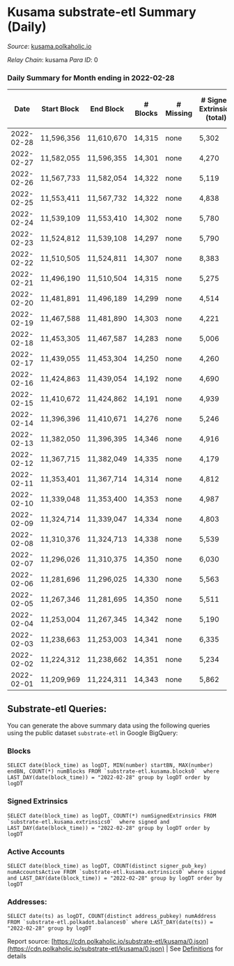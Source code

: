 # Kusama substrate-etl Summary (Daily)

_Source_: [kusama.polkaholic.io](https://kusama.polkaholic.io)

*Relay Chain*: kusama
*Para ID*: 0



### Daily Summary for Month ending in 2022-02-28


| Date | Start Block | End Block | # Blocks | # Missing | # Signed Extrinsics (total) | # Active Accounts | # Addresses with Balances | # Events | # Transfers | # XCM Transfers In | # XCM Transfers Out |
| ---- | ----------- | --------- | -------- | --------- | --------------------------- | ----------------- | ------------------------- | -------- | ----------- | ------------------ | ------------------- |
| 2022-02-28 | 11,596,356 | 11,610,670 | 14,315 | none  | 5,302 | 1,748 | 241,041 | 378,497 | 2,071 ($11,765,753.34) | 47 ($89,372.45) | 71 ($643,461.54) |
| 2022-02-27 | 11,582,055 | 11,596,355 | 14,301 | none  | 4,270 | 1,186 |  | 364,705 | 1,484 ($2,379,293.79) | 75 ($211,449.19) | 89 ($939,701.92) |
| 2022-02-26 | 11,567,733 | 11,582,054 | 14,322 | none  | 5,119 | 1,176 |  | 417,837 | 1,714 ($5,679,166.47) | 56 ($194,895.88) | 76 ($265,755.11) |
| 2022-02-25 | 11,553,411 | 11,567,732 | 14,322 | none  | 4,838 | 1,157 |  | 380,032 | 1,474 ($4,099,484.66) | 65 ($311,672.31) | 86 ($646,440.02) |
| 2022-02-24 | 11,539,109 | 11,553,410 | 14,302 | none  | 5,780 | 1,648 |  | 373,602 | 2,028 ($9,822,063.99) | 103 ($455,132.80) | 182 ($467,262.66) |
| 2022-02-23 | 11,524,812 | 11,539,108 | 14,297 | none  | 5,790 | 1,380 |  | 365,316 | 2,115 ($9,126,852.94) | 77 ($316,387.01) | 201 ($569,745.99) |
| 2022-02-22 | 11,510,505 | 11,524,811 | 14,307 | none  | 8,383 | 2,461 |  | 392,078 | 4,574 ($11,053,041.17) | 151 ($398,404.28) | 78 ($216,143.25) |
| 2022-02-21 | 11,496,190 | 11,510,504 | 14,315 | none  | 5,275 | 1,476 |  | 364,175 | 1,731 ($4,505,305.50) | 79 ($221,812.13) | 103 ($354,196.55) |
| 2022-02-20 | 11,481,891 | 11,496,189 | 14,299 | none  | 4,514 | 1,362 |  | 330,354 | 1,460 ($7,934,765.19) | 134 ($387,084.88) | 138 ($242,135.70) |
| 2022-02-19 | 11,467,588 | 11,481,890 | 14,303 | none  | 4,221 | 1,084 |  | 327,551 | 1,226 ($2,179,640.16) | 52 ($186,887.83) | 64 ($144,391.39) |
| 2022-02-18 | 11,453,305 | 11,467,587 | 14,283 | none  | 5,006 | 1,213 |  | 354,789 | 1,356 ($6,127,577.59) | 55 ($767,348.10) | 116 ($267,484.35) |
| 2022-02-17 | 11,439,055 | 11,453,304 | 14,250 | none  | 4,260 | 1,272 |  | 329,021 | 1,146 ($4,322,269.93) | 54 ($100,826.14) | 64 ($124,715.17) |
| 2022-02-16 | 11,424,863 | 11,439,054 | 14,192 | none  | 4,690 | 1,201 |  | 338,110 | 1,724 ($10,438,864.58) | 44 ($394,085.99) | 88 ($118,515.05) |
| 2022-02-15 | 11,410,672 | 11,424,862 | 14,191 | none  | 4,939 | 1,161 |  | 331,219 | 1,081 ($2,198,516.95) | 63 ($192,284.77) | 65 ($125,416.78) |
| 2022-02-14 | 11,396,396 | 11,410,671 | 14,276 | none  | 5,246 | 1,229 |  | 365,302 | 1,208 ($8,644,768.08) | 38 ($80,160.21) | 43 ($76,565.52) |
| 2022-02-13 | 11,382,050 | 11,396,395 | 14,346 | none  | 4,916 | 1,042 |  | 348,440 | 1,136 ($2,667,439.48) | 57 ($132,737.80) | 64 ($763,151.10) |
| 2022-02-12 | 11,367,715 | 11,382,049 | 14,335 | none  | 4,179 | 1,122 |  | 332,014 | 1,235 ($2,718,178.60) | 89 ($324,257.66) | 82 ($74,231.39) |
| 2022-02-11 | 11,353,401 | 11,367,714 | 14,314 | none  | 4,812 | 1,316 |  | 345,503 | 1,314 ($3,684,630.89) | 55 ($111,339.32) | 84 ($167,768.57) |
| 2022-02-10 | 11,339,048 | 11,353,400 | 14,353 | none  | 4,987 | 1,282 |  | 356,365 | 1,192 ($3,252,010.44) | 50 ($121,423.69) | 93 ($2,045,452.80) |
| 2022-02-09 | 11,324,714 | 11,339,047 | 14,334 | none  | 4,803 | 1,264 |  | 354,081 | 1,292 ($7,692,247.55) | 66 ($173,511.86) | 102 ($217,611.17) |
| 2022-02-08 | 11,310,376 | 11,324,713 | 14,338 | none  | 5,539 | 1,737 |  | 368,456 | 1,783 ($17,111,137.77) | 60 ($296,035.20) | 97 ($167,523.36) |
| 2022-02-07 | 11,296,026 | 11,310,375 | 14,350 | none  | 6,030 | 1,736 |  | 416,937 | 1,960 ($13,381,371.66) | 55 ($393,365.49) | 98 ($373,357.50) |
| 2022-02-06 | 11,281,696 | 11,296,025 | 14,330 | none  | 5,563 | 1,340 |  | 400,202 | 1,638 ($6,151,516.77) | 68 ($272,425.86) | 65 ($152,260.43) |
| 2022-02-05 | 11,267,346 | 11,281,695 | 14,350 | none  | 5,511 | 1,235 |  | 419,143 | 1,726 ($4,878,138.50) | 58 ($186,031.15) | 72 ($140,460.53) |
| 2022-02-04 | 11,253,004 | 11,267,345 | 14,342 | none  | 5,190 | 1,320 |  | 453,158 | 1,647 ($9,716,800.38) | 77 ($377,383.26) | 101 ($154,436.94) |
| 2022-02-03 | 11,238,663 | 11,253,003 | 14,341 | none  | 6,335 | 1,282 |  | 466,359 | 3,038 ($2,912,160.60) | 50 ($70,765.99) | 81 ($66,869.41) |
| 2022-02-02 | 11,224,312 | 11,238,662 | 14,351 | none  | 5,234 | 1,650 |  | 446,569 | 1,806 ($14,690,268.75) | 86 ($276,163.61) | 94 ($153,407.52) |
| 2022-02-01 | 11,209,969 | 11,224,311 | 14,343 | none  | 5,862 | 1,927 |  | 444,376 | 2,122 ($21,293,949.79) | 59 ($176,883.28) | 113 ($230,430.80) |

## Substrate-etl Queries:
You can generate the above summary data using the following queries using the public dataset `substrate-etl` in Google BigQuery:


### Blocks
```
SELECT date(block_time) as logDT, MIN(number) startBN, MAX(number) endBN, COUNT(*) numBlocks FROM `substrate-etl.kusama.blocks0`  where LAST_DAY(date(block_time)) = "2022-02-28" group by logDT order by logDT
```


### Signed Extrinsics
```
SELECT date(block_time) as logDT, COUNT(*) numSignedExtrinsics FROM `substrate-etl.kusama.extrinsics0`  where signed and LAST_DAY(date(block_time)) = "2022-02-28" group by logDT order by logDT
```


### Active Accounts
```
SELECT date(block_time) as logDT, COUNT(distinct signer_pub_key) numAccountsActive FROM `substrate-etl.kusama.extrinsics0` where signed and LAST_DAY(date(block_time)) = "2022-02-28" group by logDT order by logDT
```


### Addresses:
```
SELECT date(ts) as logDT, COUNT(distinct address_pubkey) numAddress FROM `substrate-etl.polkadot.balances0` where LAST_DAY(date(ts)) = "2022-02-28" group by logDT
```



Report source: [https://cdn.polkaholic.io/substrate-etl/kusama/0.json](https://cdn.polkaholic.io/substrate-etl/kusama/0.json) | See [Definitions](/DEFINITIONS.md) for details
